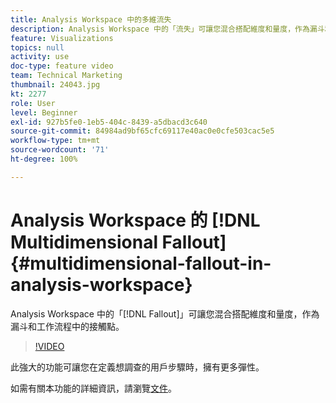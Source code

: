 ```yaml
---
title: Analysis Workspace 中的多維流失
description: Analysis Workspace 中的「流失」可讓您混合搭配維度和量度，作為漏斗和工作流程中的接觸點。
feature: Visualizations
topics: null
activity: use
doc-type: feature video
team: Technical Marketing
thumbnail: 24043.jpg
kt: 2277
role: User
level: Beginner
exl-id: 927b5fe0-1eb5-404c-8439-a5dbacd3c640
source-git-commit: 84984ad9bf65cfc69117e40ac0e0cfe503cac5e5
workflow-type: tm+mt
source-wordcount: '71'
ht-degree: 100%

---
```


# Analysis Workspace 的 [!DNL Multidimensional Fallout] {#multidimensional-fallout-in-analysis-workspace}

Analysis Workspace 中的「[!DNL Fallout]」可讓您混合搭配維度和量度，作為漏斗和工作流程中的接觸點。

>[!VIDEO](https://video.tv.adobe.com/v/24043/?quality=12&learn=on)

此強大的功能可讓您在定義想調查的用戶步驟時，擁有更多彈性。

如需有關本功能的詳細資訊，請瀏覽[文件](https://experienceleague.adobe.com/docs/analytics/analyze/analysis-workspace/visualizations/fallout/configuring-interdimensional-fallout.html?lang=zh-Hant)。
